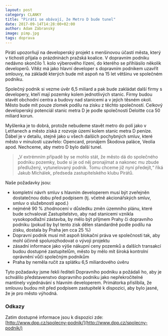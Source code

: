 ```yaml
---
layout: post
category: CLANKY
title: "Piráti se obávají, že Metro D bude tunel"
date: 2017-09-14T14:28:00+02:00
author: Adam Zábranský
image: pimp.jpg
tags: doprava
---
```


Piráti upozorňují na developerský projekt s menšinovou účastí města, který v tichosti přijala o prázdninách pražská koalice. V dopravním podniku nedávno skončilo 1. kolo výberového řízení, do kterého se přihlásilo několik developerů. Vítěz má jako hlavní developer s dopravním podnikem uzavřít smlouvy, na základě kterých bude mít aspoň na 15 let většinu ve společném podniku. 

Společný podnik si vezme úvěr 6,5 miliard a pak bude zakládat další firmy s developery, kteří mají pozemky kolem jednotlivých stanic. Firmy budou stavět obchodní centra a budovy nad stanicemi a v jejich těsném okolí. Město bude mít pouze zlomek podílu na zisku z těchto společností. Celkový developerský potenciál stanic metra D je podle společnosti Deloitte cca 50 miliard korun.

Myšlenka je to dobrá, protože nebudeme stavět metro do polí jako v Letňanech a město získá z rozvoje území kolem stanic metra D peníze. Ďábel je v detailu, stejně jako u všech dalších pochybných smluv, které město v minulosti uzavřelo: Opencard, pronájem Škodova paláce, Veolia apod. Nechceme, aby metro D bylo další tunel.

> „V extrémním případě by se mohlo stát, že město dá do společného podniku pozemky, bude si je od něj pronajímat a nakonec mu zbude předlužený, vytunelovaný podnik. Tomu chceme již nyní předejít,“ říká Jakub Michálek, předseda zastupitelského klubu Pirátů. 

Naše požadavky jsou:

- kompletní návrh smluv s hlavním developerem musí být zveřejněn dostatečnou dobu před podpisem (tj. včetně akcionářských smluv, smluv o služebnosti apod.)
- nejméně 90 % zhodnocení v důsledku změn územního plánu, které bude schvalovat Zastupitelstvo, aby nad stanicemi vznikla vysokopodlažní zástavba, by mělo být příjmem Prahy či dopravního podniku (pokud by byl tento zisk dělen standardně podle podílu na zisku, dostala by Praha jen cca 25 %)
- Dopravní podnik musí mít aspoň blokační práva ve společnosti tak, aby mohl účinně spolurozhodovat o vývoji projektu
- zásadní informace jako výše nákupní ceny pozemků a dalších transakcí budou dostupné zastupitelům, město by mělo mít široká kontrolní oprávnění vůči společným podnikům
- Praha by neměla ručit za splátku 6,5 miliardového úvěru

Tyto požadavky jsme řekli řediteli Dopravního podniku a požádali ho, aby je schválilo představenstvo dopravního podniku jako nepřekročitelné mantinely vyjednávání s hlavním developerem. Primátorka přislíbila, že smlouvu budou mít před podpisem zastupitelé k dispozici, aby bylo jasné, že je pro město výhodná.

### Odkazy

Zatím dostupné informace jsou k dispozici zde: [http://www.dpp.cz/spolecny-podnik/](http://www.dpp.cz/spolecny-podnik/)
